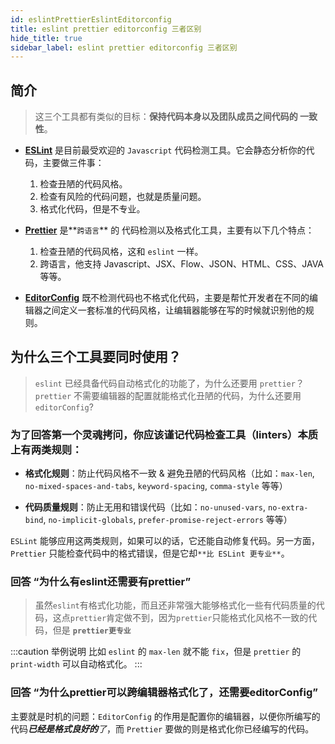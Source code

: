 ```yaml
---
id: eslintPrettierEslintEditorconfig
title: eslint prettier editorconfig 三者区别
hide_title: true
sidebar_label: eslint prettier editorconfig 三者区别
---
```


## 简介

> 这三个工具都有类似的目标：**保持代码本身以及团队成员之间代码的 一致性**。

- **[ESLint](https://link.juejin.cn/?target=http%3A%2F%2Feslint.org)** 是目前最受欢迎的 `Javascript` 代码检测工具。它会静态分析你的代码，主要做三件事：
    1. 检查丑陋的代码风格。
    2. 检查有风险的代码问题，也就是质量问题。
    3. 格式化代码，但是不专业。

- **[Prettier](https://link.juejin.cn/?target=http%3A%2F%2Fprettier.io%2F)** 是**`跨语言`** 的  代码检测以及格式化工具，主要有以下几个特点：
    1. 检查丑陋的代码风格，这和 `eslint` 一样。
    2. 跨语言，他支持 Javascript、JSX、Flow、JSON、HTML、CSS、JAVA等等。

- **[EditorConfig](https://link.juejin.cn/?target=http%3A%2F%2Feditorconfig.org%2F)** 既不检测代码也不格式化代码，主要是帮忙开发者在不同的编辑器之间定义一套标准的代码风格，让编辑器能够在写的时候就识别他的规则。

## 为什么三个工具要同时使用？

> `eslint` 已经具备代码自动格式化的功能了，为什么还要用 `prettier`？`prettier` 不需要编辑器的配置就能格式化丑陋的代码，为什么还要用 `editorConfig`?

### 为了回答第一个灵魂拷问，你应该谨记代码检查工具（linters）本质上有两类规则：

- **格式化规则**：防止代码风格不一致 & 避免丑陋的代码风格（比如：`max-len`, `no-mixed-spaces-and-tabs`, `keyword-spacing`, `comma-style` 等等）

- **代码质量规则**：防止无用和错误代码（比如：`no-unused-vars`, `no-extra-bind`, `no-implicit-globals`, `prefer-promise-reject-errors` 等等）

`ESLint` 能够应用这两类规则，如果可以的话，它还能自动修复代码。另一方面，`Prettier` 只能检查代码中的格式错误，但是它却`**比 ESLint 更专业**`。

### 回答 “为什么有eslint还需要有prettier”

> 虽然`eslint`有格式化功能，而且还非常强大能够格式化一些有代码质量的代码，这点`prettier`肯定做不到，因为`prettier`只能格式化风格不一致的代码，但是 **`prettier更专业`**

:::caution 举例说明
比如 `eslint` 的 `max-len` 就不能 `fix`，但是 `prettier` 的 `print-width` 可以自动格式化。
:::

### 回答 “为什么prettier可以跨编辑器格式化了，还需要editorConfig”
主要就是时机的问题：`EditorConfig` 的作用是配置你的编辑器，以便你所编写的代码***已经是格式良好的**了*，而 `Prettier` 要做的则是格式化你已经编写的代码。
